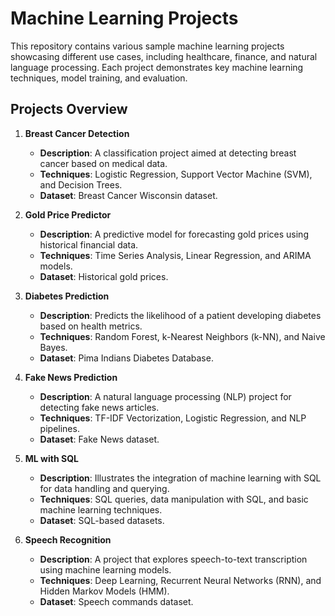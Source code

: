# Machine Learning Projects

This repository contains various sample machine learning projects showcasing different use cases, including healthcare, finance, and natural language processing. Each project demonstrates key machine learning techniques, model training, and evaluation.

## Projects Overview

1. **Breast Cancer Detection**  
   - **Description**: A classification project aimed at detecting breast cancer based on medical data.
   - **Techniques**: Logistic Regression, Support Vector Machine (SVM), and Decision Trees.
   - **Dataset**: Breast Cancer Wisconsin dataset.

2. **Gold Price Predictor**  
   - **Description**: A predictive model for forecasting gold prices using historical financial data.
   - **Techniques**: Time Series Analysis, Linear Regression, and ARIMA models.
   - **Dataset**: Historical gold prices.

3. **Diabetes Prediction**  
   - **Description**: Predicts the likelihood of a patient developing diabetes based on health metrics.
   - **Techniques**: Random Forest, k-Nearest Neighbors (k-NN), and Naive Bayes.
   - **Dataset**: Pima Indians Diabetes Database.

4. **Fake News Prediction**  
   - **Description**: A natural language processing (NLP) project for detecting fake news articles.
   - **Techniques**: TF-IDF Vectorization, Logistic Regression, and NLP pipelines.
   - **Dataset**: Fake News dataset.

5. **ML with SQL**  
   - **Description**: Illustrates the integration of machine learning with SQL for data handling and querying.
   - **Techniques**: SQL queries, data manipulation with SQL, and basic machine learning techniques.
   - **Dataset**: SQL-based datasets.

6. **Speech Recognition**  
   - **Description**: A project that explores speech-to-text transcription using machine learning models.
   - **Techniques**: Deep Learning, Recurrent Neural Networks (RNN), and Hidden Markov Models (HMM).
   - **Dataset**: Speech commands dataset.
